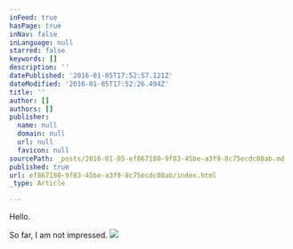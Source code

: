 ```yaml
---
inFeed: true
hasPage: true
inNav: false
inLanguage: null
starred: false
keywords: []
description: ''
datePublished: '2016-01-05T17:52:57.121Z'
dateModified: '2016-01-05T17:52:26.494Z'
title: ''
author: []
authors: []
publisher:
  name: null
  domain: null
  url: null
  favicon: null
sourcePath: _posts/2016-01-05-ef867180-9f83-45be-a3f9-8c75ecdc08ab.md
published: true
url: ef867180-9f83-45be-a3f9-8c75ecdc08ab/index.html
_type: Article

---
```

Hello.

So far, I am not impressed.
![](https://the-grid-user-content.s3-us-west-2.amazonaws.com/4bd8c6c5-37d4-4a3c-96af-669c1490c725.PNG)